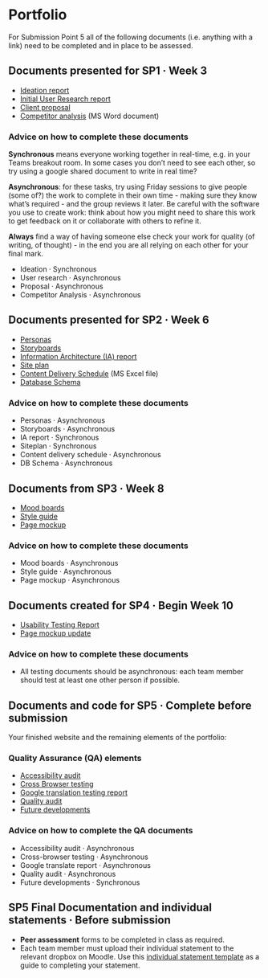 # Portfolio

For Submission Point 5 all of the following documents (i.e. anything with a link) need to be completed and in place to be assessed.

## Documents presented for SP1 · Week 3

- [Ideation report](1_user_and_competitor_research/ideation.md)
- [Initial User Research report](1_user_and_competitor_research/user-research.md)
- [Client proposal](1_user_and_competitor_research/proposal.md)
- [Competitor analysis](1_user_and_competitor_research/competitor-analysis.docx) (MS Word document)

### Advice on how to complete these documents

**Synchronous** means everyone working together in real-time, e.g. in your Teams breakout room. In some cases you don’t need to see each other, so try using a google shared document to write in real time?

**Asynchronous**: for these tasks, try using Friday sessions to give people (some of?) the work to complete in their own time - making sure they know what’s required - and the group reviews it later. Be careful with the software you use to create work: think about how you might need to share this work to get feedback on it or collaborate with others to refine it.

**Always** find a way of having someone else check your work for quality (of writing, of thought) - in the end you are all relying on each other for your final mark.

- Ideation · Synchronous
- User research · Asynchronous
- Proposal · Asynchronous
- Competitor Analysis · Asynchronous

## Documents presented for SP2 · Week 6

- [Personas](2_IA_and_content_strategy/personas.md)
- [Storyboards](2_IA_and_content_strategy/storyboards.md)
- [Information Architecture (IA) report](2_IA_and_content_strategy/ia-report.md)
- [Site plan](2_IA_and_content_strategy/siteplan.md)
- [Content Delivery Schedule](2_IA_and_content_strategy/content-delivery-schedule.xlsx) (MS Excel file)
- [Database Schema](2_IA_and_content_strategy/database-schema.md)

### Advice on how to complete these documents

- Personas · Asynchronous
- Storyboards · Asynchronous
- IA report · Synchronous
- Siteplan · Synchronous
- Content delivery schedule · Asynchronous
- DB Schema · Asynchronous

## Documents from SP3 · Week 8

- [Mood boards](3_design_and_prototyping/mood-boards.md)
- [Style guide](3_design_and_prototyping/style-guide.md)
- [Page mockup](3_design_and_prototyping/page-mockup.md)

### Advice on how to complete these documents

- Mood boards · Asynchronous
- Style guide · Asynchronous
- Page mockup · Asynchronous

## Documents created for SP4 · Begin Week 10

- [Usability Testing Report](4_usability_testing/usability_testing_report.md)
- [Page mockup update](4_usability_testing/page-mockup-update.md)

### Advice on how to complete these documents

- All testing documents should be asynchronous: each team member should test at least one other person if possible.

## Documents and code for SP5 · Complete before submission

Your finished website and the remaining elements of the portfolio:

### Quality Assurance (QA) elements

- [Accessibility audit](5_QA_and_the_guide/accessibility.md)
- [Cross Browser testing](5_QA_and_the_guide/browser_testing.md)
- [Google translation testing report](5_QA_and_the_guide/internationalisation.md)
- [Quality audit](5_QA_and_the_guide/quality_audit.md)
- [Future developments](5_QA_and_the_guide/future.md)

### Advice on how to complete the QA documents

- Accessibility audit · Asynchronous
- Cross-browser testing · Asynchronous
- Google translate report · Asynchronous
- Quality audit · Asynchronous
- Future developments · Synchronous

## SP5 Final Documentation and individual statements · Before submission

- **Peer assessment** forms to be completed in class as required.
- Each team member must upload their individual statement to the relevant dropbox on Moodle. Use this [individual statement template](5_QA_and_the_guide/individual_statement.docx) as a guide to completing your statement.
